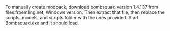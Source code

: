 To manually create modpack, download bombsquad version 1.4.137 from files.froemling.net, Windows version. Then extract that file, then replace the scripts, models,
and scripts folder with the ones provided. Start Bombsquad.exe and it should load.
